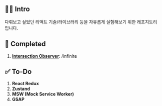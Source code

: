 ## 👋🏻 Intro
다뤄보고 싶었던 리액트 기술/라이브러리 등을 자유롭게 실험해보기 위한 레포지토리 입니다.

## 👾 Completed
1. [**Intersection Observer**](https://github.com/moolmin/react-playground/blob/main/src/routes/inter_observer_practice.tsx): /infinite

## ✅ To-Do
1. **React Redux**
2. **Zustand**
3. **MSW (Mock Service Worker)**
4. **GSAP**
